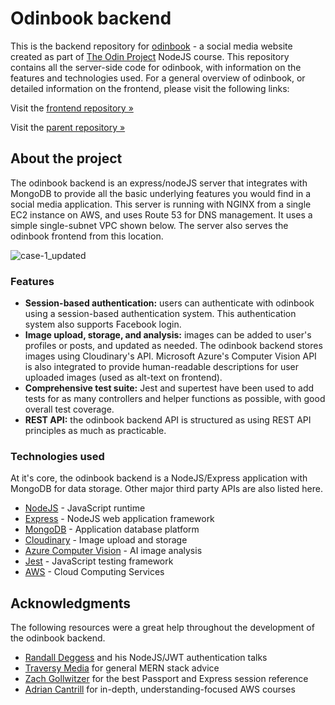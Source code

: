 # Odinbook backend
This is the backend repository for [odinbook](https://odinbook-dm.herokuapp.com/) - a social media website created as part of [The Odin Project](https://www.theodinproject.com/) NodeJS course. This repository contains all the server-side code for odinbook, with information on the features and technologies used. For a general overview of odinbook, or detailed information on the frontend, please visit the following links:

Visit the [frontend repository »](https://github.com/daniel-moderiano/odinbook-frontend)

Visit the [parent repository »](https://github.com/daniel-moderiano/odinbook)


## About the project

The odinbook backend is an express/nodeJS server that integrates with MongoDB to provide all the basic underlying features you would find in a social media application. This server is running with NGINX from a single EC2 instance on AWS, and uses Route 53 for DNS management. It uses a simple single-subnet VPC shown below. The server also serves the odinbook frontend from this location.

![case-1_updated](https://user-images.githubusercontent.com/59184832/213827737-27f55c6c-f660-4b6a-8eb3-38bd348f28c0.png)

### Features

* **Session-based authentication:** users can authenticate with odinbook using a session-based authentication system. This authentication system also supports Facebook login.
* **Image upload, storage, and analysis:** images can be added to user's profiles or posts, and updated as needed. The odinbook backend stores images using Cloudinary's API. Microsoft Azure's Computer Vision API is also integrated to provide human-readable descriptions for user uploaded images (used as alt-text on frontend).
* **Comprehensive test suite:** Jest and supertest have been used to add tests for as many controllers and helper functions as possible, with good overall test coverage.
* **REST API:** the odinbook backend API is structured as using REST API principles as much as practicable.

### Technologies used

At it's core, the odinbook backend is a NodeJS/Express application with MongoDB for data storage. Other major third party APIs are also listed here.

* [NodeJS](https://nodejs.org/en/) - JavaScript runtime
* [Express](https://expressjs.com/) - NodeJS web application framework
* [MongoDB](https://www.mongodb.com/) - Application database platform
* [Cloudinary](https://cloudinary.com/) - Image upload and storage
* [Azure Computer Vision](https://azure.microsoft.com/en-us/services/cognitive-services/computer-vision/#overview) - AI image analysis
* [Jest](https://jestjs.io/) - JavaScript testing framework
* [AWS](https://aws.amazon.com/) - Cloud Computing Services

## Acknowledgments

The following resources were a great help throughout the development of the odinbook backend.

* [Randall Deggess](https://www.rdegges.com/) and his NodeJS/JWT authentication talks
* [Traversy Media](https://www.youtube.com/channel/UC29ju8bIPH5as8OGnQzwJyA) for general MERN stack advice
* [Zach Gollwitzer](https://www.youtube.com/c/ZachGollwitzer) for the best Passport and Express session reference
* [Adrian Cantrill](https://learn.cantrill.io/) for in-depth, understanding-focused AWS courses
